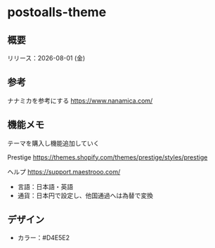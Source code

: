 # postoalls-theme

## 概要

リリース：2026-08-01 (金)

## 参考

ナナミカを参考にする
https://www.nanamica.com/

## 機能メモ

テーマを購入し機能追加していく

Prestige
https://themes.shopify.com/themes/prestige/styles/prestige

ヘルプ
https://support.maestrooo.com/


* 言語：日本語・英語
* 通貨：日本円で設定し、他国通過へは為替で変換

## デザイン

* カラー：#D4E5E2
